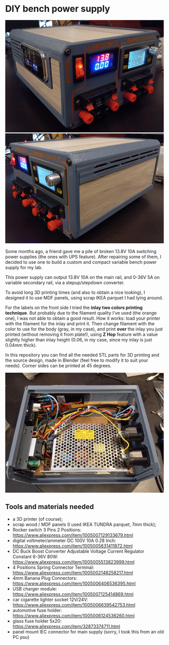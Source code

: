 # DIY bench power supply

![](images/1723805309760.jpg "")
![](images/1723805309732.jpg "")

Some months ago, a friend gave me a pile of broken 13.8V 10A switching power supplies (the ones with UPS feature). After repairing some of them, I decided to use one to build a custom and compact variable bench power supply for my lab.

This power supply can output 13.8V 10A on the main rail, and 0-36V 5A on variable secondary rail, via a stepup/stepdown converter.

To avoid long 3D printing times (and also to obtain a nice looking), I designed it to use MDF panels, using scrap IKEA parquet I had lying around.

For the labels on the front side I tried the **inlay two colors printing technique**. But probably due to the filament quality I've used (the orange one), I was not able to obtain a good result.
How it works: load your printer with the filament for the inlay and print it. Then change filament with the color to use for the body (gray, in my case), and print **over** the inlay you just printed (without removing it from plate!), using **Z Hop** feature with a value slightly higher than inlay height (0.06, in my case, since my inlay is just 0.04mm thick).

In this repository you can find all the needed STL parts for 3D printing and the source design, made in Blender (feel free to modify it to suit your needs).
Corner sides can be printed at 45 degrees.

![](images/1723805309862.jpg "")


## Tools and materials needed
- a 3D printer (of course);
- scrap wood / MDF panels (I used IKEA TUNDRA parquet, 7mm thick);
- Rocker switch 3 Pins 2 Positions: https://www.aliexpress.com/item/1005007129133679.html
- digital voltmeter/ammeter DC 100V 10A 0.28 Inch: https://www.aliexpress.com/item/1005005631411872.html
- DC Buck Boost Converter Adjustable Voltage Current Regulator Constant 6-36V 80W: https://www.aliexpress.com/item/1005005513823999.html
- 4 Positions Spring Connector Terminal: https://www.aliexpress.com/item/1005002148258217.html
- 4mm Banana Plug Connectors: https://www.aliexpress.com/item/1005006406536395.html
- USB charger module: https://www.aliexpress.com/item/1005007125414869.html
- car cigarette lighter socket 12V/24V: https://www.aliexpress.com/item/1005006639542753.html
- automotive fuse holder: https://www.aliexpress.com/item/1005006124536260.html
- glass fuse holder 5x20: https://www.aliexpress.com/item/32873374711.html
- panel mount IEC connector for main supply (sorry, I took this from an old PC psu)